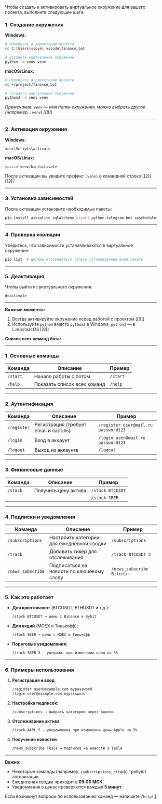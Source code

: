 Чтобы создать и активировать виртуальное окружение для вашего проекта, выполните следующие шаги:

### 1. Создание окружения
**Windows:**
```bash
# Перейдите в директорию проекта
cd C:\Users\vipya\.vscode\finance_bot

# Создайте виртуальное окружение
python -m venv venv
```

**macOS/Linux:**
```bash
# Перейдите в директорию проекта
cd ~/project/finance_bot

# Создайте виртуальное окружение
python3 -m venv venv
```
_Примечание: `venv` — имя папки окружения, можно выбрать другое (например, `.venv`) [[8]]_

---

### 2. Активация окружения
**Windows:**
```bash
venv\Scripts\activate
```

**macOS/Linux:**
```bash
source venv/bin/activate
```
После активации вы увидите префикс `(venv)` в командной строке [[2]][[3]]

---

### 3. Установка зависимостей
После активации установите необходимые пакеты:
```bash
pip install aiosqlite sqlalchemy[async] python-telegram-bot apscheduler requests bcrypt
```

---

### 4. Проверка изоляции
Убедитесь, что зависимости устанавливаются в виртуальное окружение:
```bash
pip list  # Должны отображаться только установленные вами пакеты
```

---

### 5. Деактивация
Чтобы выйти из виртуального окружения:
```bash
deactivate
```

---

**Важные моменты:**
1. Всегда активируйте окружение перед работой с проектом [[6]]
2. Используйте `python` вместо `python3` в Windows, `python3` — в Linux/macOS [[9]]

**Список всех команд бота:**

---

### 1. **Основные команды**
| Команда       | Описание                                      | Пример                     |
|---------------|-----------------------------------------------|----------------------------|
| `/start`      | Начало работы с ботом                        | `/start`                   |
| `/help`       | Показать список всех команд                   | `/help`                    |

---

### 2. **Аутентификация**
| Команда       | Описание                                      | Пример                     |
|---------------|-----------------------------------------------|----------------------------|
| `/register`   | Регистрация (требует email и пароль)          | `/register user@mail.ru password123` |
| `/login`      | Вход в аккаунт                                | `/login user@mail.ru password123`    |
| `/logout`     | Выход из аккаунта                             | `/logout`                  |

---

### 3. **Финансовые данные**
| Команда       | Описание                                      | Пример                     |
|---------------|-----------------------------------------------|----------------------------|
| `/stock`      | Получить цену актива                          | `/stock BTCUSDT`           |
|               |                                               | `/stock SBER`              |

---

### 4. **Подписки и уведомления**
| Команда             | Описание                                      | Пример                     |
|---------------------|-----------------------------------------------|----------------------------|
| `/subscriptions`    | Настроить категории для ежедневной сводки     | `/subscriptions`           |
| `/track`            | Добавить тикер для отслеживания               | `/track BTCUSDT 5`         |
| `/news_subscribe`   | Подписаться на новости по ключевому слову     | `/news_subscribe Bitcoin`  |

---

### 5. **Как это работает**
- **Для криптовалют** (BTCUSDT, ETHUSDT и т.д.):
  ```bash
  /stock BTCUSDT → цены с Binance и Bybit
  ```
- **Для акций** (MOEX и Тинькофф):
  ```bash
  /stock SBER → цены с MOEX и Тинькофф
  ```
- **Пороговые уведомления**:
  ```bash
  /track SBER 3 → уведомит при изменении цены на 3%
  ```

---

### 6. **Примеры использования**
1. **Регистрация и вход**:
   ```bash
   /register user@example.com mypassword
   /login user@example.com mypassword
   ```

2. **Настройка подписок**:
   ```bash
   /subscriptions → выбрать категории через кнопки
   ```

3. **Отслеживание актива**:
   ```bash
   /track AAPL 5 → уведомления при изменении цены Apple на 5%
   ```

4. **Получение новостей**:
   ```bash
   /news_subscribe Tesla → подписка на новости о Tesla
   ```

---

**Важно**:
- Некоторые команды (например, `/subscriptions`, `/track`) требуют авторизации.
- Ежедневная сводка приходит в **09:00 МСК**.
- Уведомления о ценах проверяются каждые **5 минут**.

Если возникнут вопросы по использованию команд — напишите `/help`! 🚀
